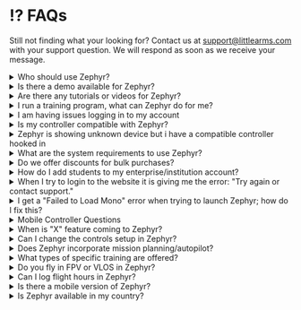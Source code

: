 # ⁉️ FAQs

Still not finding what your looking for? Contact us at [support@littlearms.com](mailto:support@littlearms.com) with your support question.  We will respond as soon as we receive your message.

<details>

<summary>Who should use Zephyr?</summary>

Anyone who is seeking to improve their drone flight skills or receive training for a specific industry. For more information on the features Zephyr has to offer please reference our [features](https://zephyr-sim.com/features).\
\
Zephyr was designed from the ground up to be a training tool for growing real world skills. The enterprise version includes the Learning Management System meant to be used in classroom, workforce development, and training program environments. It is also great for businesses to track simulated flight times and scores of internal and contracted operators.

</details>

<details>

<summary>Is there a demo available for Zephyr?</summary>

We offer a free option for individual accounts [here](https://zephyr-sim.com/individuals). We also offer a risk-free trial to enterprises that would like to explore the advantages of incorporating Zephyr into their training operations. Interested parties may request a demo by contacting us at [contact@littlearms.com](mailto:contact@littlearms.com).

</details>

<details>

<summary>Are there any tutorials or videos for Zephyr?</summary>



Most of the simulator is self contained. Instructions will show on the left side of the screen in modules and the after action reports provide information about lost points.\
Basic Tutorials:

[Zephyr Tutorial Introduction](https://youtu.be/1680wJY0hiw)

[Downloading and Installing Zephyr (Windows)](https://youtu.be/jrpL7OWAUiI)

[Reports on Free and Individual Accounts](https://youtu.be/jako7zkpwFA)

[Creating a Course and Assignments](https://youtu.be/03Z5cyeRwjE)

[Inviting Students](https://youtu.be/sZ2OG38MZy0)

[Zephyr Drone Simulator FS-i6S Setup (Updated July 2018)](https://youtu.be/TDcRAayNbqg)

[Zephyr Drone Simulator FS-T6 Setup Tutorial](https://youtu.be/hz4HkBdrZYM)

</details>

<details>

<summary>I run a training program, what can Zephyr do for me?</summary>

The learning management system (LMS) is a highly effective tool that can be utilized to increase operational efficiency of your training program. Using our web portal in combination with Zephyr Drone Simulator, instructors and operators can view data on the flights of both individuals and entire classes. More information on the features Zephyr has to offer can be found on our [features](https://zephyr-sim.com/features).\
\
Zephyr can save you both time and money by allowing you to track student progress without having to look over their shoulder. It also reduces the chances of drones being destroyed or damaged in training through operator error. Zephyr was designed to allow many students to go through training at one time, so if you have a limited number of drones that can be flown at one time, Zephyr is a great way to allow students to train as they prepare and cycle through using the physical drones. \
\
Using Zephyr also increases both instructor confidence in their students and student confidence in themselves since they will have a better foundation for how to fly and control a drone than if they jump straight into trying to fly expensive equipment in the field.

</details>

<details>

<summary>I am having issues logging in to my account</summary>

If you are getting an email/password invalid combination you may need to reset your password. If you have not logged in for an extended period of time, you may need to initiate a password reset even if you have not forgotten it. \
\
You can initiate a password reset by going to the Zephyr site at  [https://zephyr-sim.com/login](https://zephyr-sim.com/login) then clicking login in the top right, and clicking forgot password. This will generate an email with a link to finish the password reset process.\
\
Note: if you can login to the website, but not the simulator, you may still need to do a password reset.

</details>

<details>

<summary>Is my controller compatible with Zephyr?</summary>

You can find the list of the latest supported controllers [here](supported-controllers.md).

</details>

<details>

<summary>Zephyr is showing unknown device but i have a compatible controller hooked in</summary>

You may have another controller or HID device connected that could be conflicting with the input. These can include gamepads, joysticks, and other controllers. Please make sure to unplug any devices that could be causing the conflict (excluding mouse and keyboard).

</details>

<details>

<summary>What are the system requirements to use Zephyr?</summary>

You can find the current system requirements [here](system-requirements.md).

</details>

<details>

<summary>Do we offer discounts for bulk purchases?</summary>

For large enterprise/educational orders we can offer volume discounts. A minimum of 100 licenses is required in a single order for these discounts to apply. For more information on these purchases please reach out to [sales@littlearms.com](mailto:sales@littlearms.com) and we will help find the solution that is right for you.

</details>

<details>

<summary>How do I add students to my enterprise/institution account?</summary>



First you need to make sure you have licenses available. Depending on how your account is setup, you can purchase them directly through the website or by contacting our sales team.

Steps for adding students after acquiring the licenses:

1. Login to https://zephyr-sim.com/login
2. If you are not on your management page, click the Dashboard button in the top right
3. Once you are on the Dashboard, click Manage on the left
4. If you haven't created a course yet, you need to do that first. If you've created a course skip to step 8.
5. Click the courses Tab
6. Click the green Create button
7. Fill out the fields and click Create again.
8. Click the Users Tab
9. Click "Invite Student"
10. Select the course you wish for the student(s) to be assigned to
11. Enter the email(s) of your student(s), separated by commas if there are multiple
12. Click Invite and they will be sent invitation emails that will automatically tie them to your institution and course when they complete it.

</details>

<details>

<summary>When I try to login to the website it is giving me the error: "Try again or contact support."</summary>

This can sometimes occur if you are using an older or unsupported web browser such as Internet Explorer. Please try again using Chrome, Firefox, or Edge. If the problem persists, please reach out to our support team.

</details>

<details>

<summary>I get a "Failed to Load Mono" error when trying to launch Zephyr; how do I fix this?</summary>

The "Failed to Load Mono" error when launching Zephyr is usually the result of corrupted files during the download or installation process. The Little Arms Launcher has a "Scan and Repair" option that will correct this issue. To run the scan and repair, close the error dialogue box if it is still open.

1. Click the button with the 3 dots to the right of the "Launch" button on the Zephyr tab to access the options.
2. Select "Scan and Repair" This will run for a moment and clear out corrupted files. Wait for the process to finish
3. Once it completes, you should be able to click the Launch button and use Zephyr as expected

</details>

<details>

<summary>Mobile Controller Questions</summary>

Due to limited use and frequent issues, we have decided to end support for the mobile controller. If you currently use the mobile controller, you may continue to do so, but it will likely be phased out in future updates. As such, we will not be able to offer any support or troubleshooting if you encounter issues.

</details>

<details>

<summary>When is "X" feature coming to Zephyr?</summary>

Zephyr is a constantly growing and evolving training platform. We take user and customer feedback very seriously and do everything we can to make Zephyr the best drone training tool possible. If you have feedback or specific features you or your institution requires please contact us at [support@littlearms.com](mailto:support@littlearms.com).

We have also worked with schools and businesses to create content specifically for their students, employees and customers through a software development agreement. Please contact our sales team if you are interested at [sales@littlearms.com](mailto:sales@littlearms.com).

</details>

<details>

<summary>Can I change the controls setup in Zephyr?</summary>

Yes, users are able to configure the controller/transmitter to any configuration from the available channels. In the simulator there is a calibration and mapping menu where users can customize inputs to their liking.

</details>

<details>

<summary>Does Zephyr incorporate mission planning/autopilot?</summary>

Zephyr does not currently contain any auto-pilot features or mission planning. Some drone models have obstacle avoidance which can be activated.

</details>

<details>

<summary>What types of specific training are offered?</summary>

All of the modules are built strategically to provide effective training in a progressive learning environment. As the user progresses through the scenarios and modules, each module encompasses the principles learned in previous objectives, increasing the knowledge retention of the user. In most modules, users can fly in different ways or styles and still be successful. As we develop Zephyr further, we will be adding more modules for specific industries such as cinematography, surveying, inspection, and modules for first responders.

</details>

<details>

<summary>Do you fly in FPV or VLOS in Zephyr?</summary>

Both modes are displayed and accessible in Zephyr. By default, the camera can be switched in-flight by pressing the spacebar.

</details>

<details>

<summary>Can I log flight hours in Zephyr?</summary>

Zephyr logs flight time in the simulator, which is stored and can be accessed later online through the integrated learning management system. If you are idle for too long in the simulator, it will not count your report/flight time for that module. The simulator will notify you if this occurs. This is done to keep logged flight time meaningful and to accurately report the amount of time a user flies in the simulator.

We also have an optional integration with [DroneLogbook](dronelogbook.md) where you can send your reports automatically from Zephyr to the [DroneLogbook](dronelogbook.md) system to be included in your simulated flight time.

</details>

<details>

<summary>Is there a mobile version of Zephyr?</summary>

No, Zephyr is a PC and Mac based platform. There is a free mobile controller available for Zephyr, but this is simply a touch screen controller that can be connected via your internet network and does not run the entire simulator platform on the mobile device.

</details>

<details>

<summary>Is Zephyr available in my country?</summary>

For the majority of countries, the answer is yes. However, please be aware that Zephyr is currently localized to the United States and focuses on the US Federal Aviation Administration laws and regulations.  You can find the complete list of countries Zephyr is [NOT AVAILABLE here.](country-availability.md)

</details>

